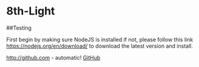 # 8th-Light

##Testing

First begin by making sure NodeJS is installed if not, please follow this link https://nodejs.org/en/download/ to download the latest version and install.


http://github.com - automatic!
[GitHub](http://github.com)
